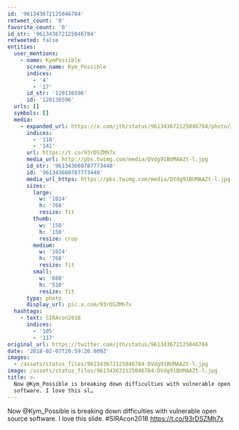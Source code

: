 ```yaml
---
id: '961343672125046784'
retweet_count: '0'
favorite_count: '0'
id_str: '961343672125046784'
retweeted: false
entities:
  user_mentions:
    - name: KymPossible
      screen_name: Kym_Possible
      indices:
        - '4'
        - '17'
      id_str: '120136596'
      id: '120136596'
  urls: []
  symbols: []
  media:
    - expanded_url: https://x.com/jth/status/961343672125046784/photo/1
      indices:
        - '118'
        - '141'
      url: https://t.co/93rDSZMh7x
      media_url: http://pbs.twimg.com/media/DVdg91BUMAAZt-l.jpg
      id_str: '961343660787773440'
      id: '961343660787773440'
      media_url_https: https://pbs.twimg.com/media/DVdg91BUMAAZt-l.jpg
      sizes:
        large:
          w: '1024'
          h: '768'
          resize: fit
        thumb:
          w: '150'
          h: '150'
          resize: crop
        medium:
          w: '1024'
          h: '768'
          resize: fit
        small:
          w: '680'
          h: '510'
          resize: fit
      type: photo
      display_url: pic.x.com/93rDSZMh7x
  hashtags:
    - text: SIRAcon2018
      indices:
        - '105'
        - '117'
original_url: https://twitter.com/jth/status/961343672125046784
date: '2018-02-07T20:59:26.000Z'
images:
  - /assets/status_files/961343672125046784-DVdg91BUMAAZt-l.jpg
image: /assets/status_files/961343672125046784-DVdg91BUMAAZt-l.jpg
title: >-
  Now @Kym_Possible is breaking down difficulties with vulnerable open source
  software. I love this sl…
---
```


Now @Kym_Possible is breaking down difficulties with vulnerable open source software. I love this slide. #SIRAcon2018 https://t.co/93rDSZMh7x